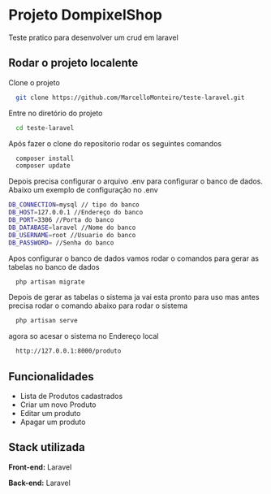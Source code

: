 
# Projeto DompixelShop

Teste pratico para desenvolver um crud em laravel 

## Rodar o projeto localente
Clone o projeto

```bash
  git clone https://github.com/MarcelloMonteiro/teste-laravel.git
```

Entre no diretório do projeto

```bash
  cd teste-laravel
```

Após fazer o clone do repositorio rodar os seguintes comandos
```bash
  composer install
  composer update
```
Depois precisa configurar o arquivo .env para configurar o banco de dados. Abaixo um exemplo de configuração no .env
```bash
DB_CONNECTION=mysql // tipo do banco
DB_HOST=127.0.0.1 //Endereço do banco
DB_PORT=3306 //Porta do banco
DB_DATABASE=laravel //Nome do banco
DB_USERNAME=root //Usuario do banco
DB_PASSWORD= //Senha do banco
```
Apos configurar o banco de dados vamos rodar o comandos para gerar as tabelas no banco de dados

```bash
  php artisan migrate
```
Depois de gerar as tabelas o sistema ja vai esta pronto para uso mas antes precisa rodar o comando abaixo para rodar o sistema
```bash
  php artisan serve
```
agora so acesar o sistema no Endereço local

```bash
  http://127.0.0.1:8000/produto
```



## Funcionalidades

- Lista de Produtos cadastrados
- Criar um novo Produto
- Editar um produto
- Apagar um produto


## Stack utilizada

**Front-end:** Laravel

**Back-end:** Laravel

